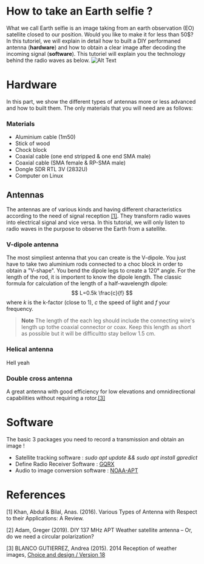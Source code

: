 # How to take an Earth selfie ?

What we call Earth selfie is an image taking from an earth observation (EO) satellite closed to our position. Would you like to make it for less than 50$? In this tutoriel, we will explain in detail how to built a DIY performaned antenna (**hardware**) and how to obtain a clear image after decoding the incoming signal (**software**). This tutoriel will explain you the technology behind the radio waves as below.
![Alt Text](https://en.wikipedia.org/wiki/Radio_wave#/media/File:Dipole_receiving_antenna_animation_6_800x394x150ms.gif)

# Hardware

In this part, we show the different types of antennas more or less advanced and how to built them. The only materials that you will need are as follows:

### Materials

- Aluminium cable (1m50)
- Stick of wood
- Chock block
- Coaxial cable (one end stripped & one end SMA male)
- Coaxial cable (SMA female & RP-SMA male)
- Dongle SDR RTL 3V (2832U)
- Computer on Linux

## Antennas

The antennas are of various kinds and having different characteristics according to the need of signal reception [[1]](#1). They transform radio waves into electrical signal and vice versa. In this tutorial, we will only listen to radio waves in the purpose to observe the Earth from a satellite.
### V-dipole antenna

The most simpliest antenna that you can create is the V-dipole. You just have to take two aluminium rods connected to a choc block in order to obtain a "V-shape". You bend the dipole legs to create a 120° angle.
For the length of the rod, it is importent to know the dipole length. The classic formula for calculation of the length of a half-wavelength dipole:
  $$
 L=0.5k \frac{c}{f}
$$
  where $k$ is the k-factor (close to 1), $c$ the speed of light and $f$ your frequency.
>  **Note** The length of the each leg should include the connecting wire's length up tothe coaxial connector or coax. Keep this length as short as possible but it will be difficultto stay bellow 1.5 cm.

### Helical antenna

Hell yeah

### Double cross antenna

A great antenna with good efficiency for low elevations and omnidirectional capabilities without requiring a rotor.[[3]](#3)

# Software

The basic 3 packages you need to record a transmission and obtain an image !

- Satellite tracking software : *sudo apt update && sudo apt install gpredict*
- Define Radio Receiver Software : [GQRX](https://gqrx.dk/download/install-ubuntu)
- Audio to image conversion software : [NOAA-APT](https://github.com/martinber/noaa-apt/releases/download/v1.3.0/noaa-apt_1.3.0-1_amd64.deb)


# References

<a  id="1">[1]</a> Khan, Abdul & Bilal, Anas. (2016). Various Types of Antenna with Respect to their Applications: A Review.

<a  id="2">[2]</a> Adam, Greger (2019). DIY 137 MHz APT Weather satellite antenna – Or, do we need a circular polarization?

<a  id="3">[3]</a> BLANCO GUTIERREZ, Andrea (2015). 2014 Reception of weather images, [Choice and design / Version 18](https://sourceforge.isae.fr/projects/reception-of-weather-images/wiki/_Choice_and_design/18)


